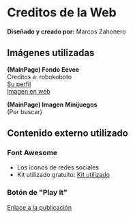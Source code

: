# Creditos de la Web

<b>Diseñado y creado por:</b> Marcos Zahonero

## Imágenes utilizadas

<b>(MainPage) Fondo Eevee</b> <br>
Creditos a: robokoboto <br>
[Su perfil](https://alphacoders.com/users/profile/69089/robokoboto) <br>
[Imagen en web](https://wall.alphacoders.com/big.php?i=1351785)

<b>(MainPage) Imagen Minijuegos </b> <br>
(Por buscar)

## Contenido externo utilizado

### Font Awesome
- Los iconos de redes sociales <br>
- Kit utilizado gratuito: [Kit utilizado](https://kit.fontawesome.com/15d8dc6e81.js)

### Botón de "Play it"

[Enlace a la publicación](https://uiverse.io/Yaya12085/old-lionfish-77)